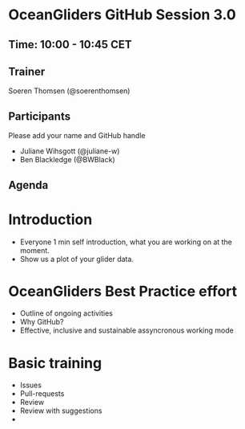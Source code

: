 # OceanGliders GitHub Session 3.0
## Time: 10:00 - 10:45 CET

## Trainer
Soeren Thomsen (@soerenthomsen)

## Participants 
Please add your name and GitHub handle
- Juliane Wihsgott (@juliane-w)
- Ben Blackledge (@BWBlack)

## Agenda 

# Introduction
- Everyone 1 min self introduction, what you are working on at the moment.
- Show us a plot of your glider data.

# OceanGliders Best Practice effort
- Outline of ongoing activities
- Why GitHub?
- Effective, inclusive and sustainable assyncronous working mode

# Basic training
- Issues
- Pull-requests
- Review
- Review with suggestions 
- 


